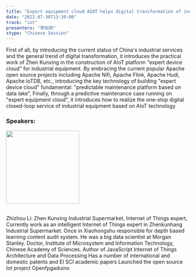 ```yaml
---
title: "Expert equipment cloud AIOT helps digital transformation of industrial services"
date: "2022-07-30T13:30:00"
track: "iot"
presenters: "李知周"
stype: "Chinese Session"
---
```

First of all, by introducing the current status of China's industrial services and the general trend of digital transformation, it introduces the practical work of Zhen Kunxing in the construction of AIoT platform "expert device cloud" for industrial equipment. By embracing the current popular Apache open source projects including Apache Nifi, Apache Flink, Apache Hudi, Apache IoTDB, etc., introducing the key technology of building "expert device cloud" fundamental: "predictable maintenance platform based on data lake", Finally, through a predictive maintenance case running on "expert equipment cloud", it introduces how to realize the one-stop digital closed-loop service of industrial equipment based on AIoT technology

### Speakers: 
<img src="images/speaker/1012.png" width="200" />

<br>Zhizhou Li: Zhen Kunxing Industrial Supermarket, Internet of Things expert, Currently work as an intelligent Internet of Things expert in Zhenkunhang Industrial Supermarket.
Once in Xiaohongshu responsible for depth based learning content audit system.
He was a big data scientist at Morgan Stanley.
Doctor, Institute of Microsystem and Information Technology, Chinese Academy of Sciences.
Author of JavaScript Internet of Things Architecture and Data Processing
Has a number of international and domestic patents and EI SCI academic papers
Launched the open source Iot project Openfpgaduino

 